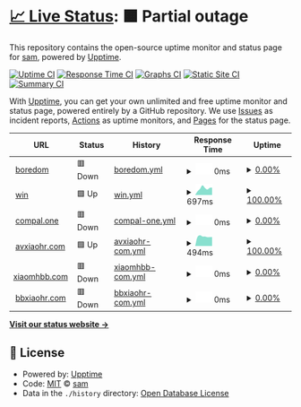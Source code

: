 # [📈 Live Status](https://s0m1in.github.io/Monitor-website-uptime): <!--live status--> **🟧 Partial outage**

This repository contains the open-source uptime monitor and status page for [sam](https://boredom.gotdns.com/), powered by [Upptime](https://github.com/upptime/upptime).

[![Uptime CI](https://github.com/s0m1in/Monitor-website-uptime/workflows/Uptime%20CI/badge.svg)](https://github.com/s0m1in/Monitor-website-uptime/actions?query=workflow%3A%22Uptime+CI%22)
[![Response Time CI](https://github.com/s0m1in/Monitor-website-uptime/workflows/Response%20Time%20CI/badge.svg)](https://github.com/s0m1in/Monitor-website-uptime/actions?query=workflow%3A%22Response+Time+CI%22)
[![Graphs CI](https://github.com/s0m1in/Monitor-website-uptime/workflows/Graphs%20CI/badge.svg)](https://github.com/s0m1in/Monitor-website-uptime/actions?query=workflow%3A%22Graphs+CI%22)
[![Static Site CI](https://github.com/s0m1in/Monitor-website-uptime/workflows/Static%20Site%20CI/badge.svg)](https://github.com/s0m1in/Monitor-website-uptime/actions?query=workflow%3A%22Static+Site+CI%22)
[![Summary CI](https://github.com/s0m1in/Monitor-website-uptime/workflows/Summary%20CI/badge.svg)](https://github.com/s0m1in/Monitor-website-uptime/actions?query=workflow%3A%22Summary+CI%22)

With [Upptime](https://upptime.js.org), you can get your own unlimited and free uptime monitor and status page, powered entirely by a GitHub repository. We use [Issues](https://github.com/s0m1in/Monitor-website-uptime/issues) as incident reports, [Actions](https://github.com/s0m1in/Monitor-website-uptime/actions) as uptime monitors, and [Pages](https://s0m1in.github.io/Monitor-website-uptime) for the status page.

<!--start: status pages-->
<!-- This summary is generated by Upptime (https://github.com/upptime/upptime) -->
<!-- Do not edit this manually, your changes will be overwritten -->
<!-- prettier-ignore -->
| URL | Status | History | Response Time | Uptime |
| --- | ------ | ------- | ------------- | ------ |
| <img alt="" src="https://icons.duckduckgo.com/ip3/boredom.gotdns.com.ico" height="13"> [boredom](https://boredom.gotdns.com) | 🟥 Down | [boredom.yml](https://github.com/s0m1in/Monitor-website-uptime/commits/HEAD/history/boredom.yml) | <details><summary><img alt="Response time graph" src="./graphs/boredom/response-time-week.png" height="20"> 0ms</summary><br><a href="https://s0m1in.github.io/Monitor-website-uptime/history/boredom"><img alt="Response time 852" src="https://img.shields.io/endpoint?url=https%3A%2F%2Fraw.githubusercontent.com%2Fs0m1in%2FMonitor-website-uptime%2FHEAD%2Fapi%2Fboredom%2Fresponse-time.json"></a><br><a href="https://s0m1in.github.io/Monitor-website-uptime/history/boredom"><img alt="24-hour response time 0" src="https://img.shields.io/endpoint?url=https%3A%2F%2Fraw.githubusercontent.com%2Fs0m1in%2FMonitor-website-uptime%2FHEAD%2Fapi%2Fboredom%2Fresponse-time-day.json"></a><br><a href="https://s0m1in.github.io/Monitor-website-uptime/history/boredom"><img alt="7-day response time 0" src="https://img.shields.io/endpoint?url=https%3A%2F%2Fraw.githubusercontent.com%2Fs0m1in%2FMonitor-website-uptime%2FHEAD%2Fapi%2Fboredom%2Fresponse-time-week.json"></a><br><a href="https://s0m1in.github.io/Monitor-website-uptime/history/boredom"><img alt="30-day response time 0" src="https://img.shields.io/endpoint?url=https%3A%2F%2Fraw.githubusercontent.com%2Fs0m1in%2FMonitor-website-uptime%2FHEAD%2Fapi%2Fboredom%2Fresponse-time-month.json"></a><br><a href="https://s0m1in.github.io/Monitor-website-uptime/history/boredom"><img alt="1-year response time 862" src="https://img.shields.io/endpoint?url=https%3A%2F%2Fraw.githubusercontent.com%2Fs0m1in%2FMonitor-website-uptime%2FHEAD%2Fapi%2Fboredom%2Fresponse-time-year.json"></a></details> | <details><summary><a href="https://s0m1in.github.io/Monitor-website-uptime/history/boredom">0.00%</a></summary><a href="https://s0m1in.github.io/Monitor-website-uptime/history/boredom"><img alt="All-time uptime 69.95%" src="https://img.shields.io/endpoint?url=https%3A%2F%2Fraw.githubusercontent.com%2Fs0m1in%2FMonitor-website-uptime%2FHEAD%2Fapi%2Fboredom%2Fuptime.json"></a><br><a href="https://s0m1in.github.io/Monitor-website-uptime/history/boredom"><img alt="24-hour uptime 0.00%" src="https://img.shields.io/endpoint?url=https%3A%2F%2Fraw.githubusercontent.com%2Fs0m1in%2FMonitor-website-uptime%2FHEAD%2Fapi%2Fboredom%2Fuptime-day.json"></a><br><a href="https://s0m1in.github.io/Monitor-website-uptime/history/boredom"><img alt="7-day uptime 0.00%" src="https://img.shields.io/endpoint?url=https%3A%2F%2Fraw.githubusercontent.com%2Fs0m1in%2FMonitor-website-uptime%2FHEAD%2Fapi%2Fboredom%2Fuptime-week.json"></a><br><a href="https://s0m1in.github.io/Monitor-website-uptime/history/boredom"><img alt="30-day uptime 1.38%" src="https://img.shields.io/endpoint?url=https%3A%2F%2Fraw.githubusercontent.com%2Fs0m1in%2FMonitor-website-uptime%2FHEAD%2Fapi%2Fboredom%2Fuptime-month.json"></a><br><a href="https://s0m1in.github.io/Monitor-website-uptime/history/boredom"><img alt="1-year uptime 67.82%" src="https://img.shields.io/endpoint?url=https%3A%2F%2Fraw.githubusercontent.com%2Fs0m1in%2FMonitor-website-uptime%2FHEAD%2Fapi%2Fboredom%2Fuptime-year.json"></a></details>
| <img alt="" src="https://icons.duckduckgo.com/ip3/boredom.win.ico" height="13"> [win](https://boredom.win) | 🟩 Up | [win.yml](https://github.com/s0m1in/Monitor-website-uptime/commits/HEAD/history/win.yml) | <details><summary><img alt="Response time graph" src="./graphs/win/response-time-week.png" height="20"> 697ms</summary><br><a href="https://s0m1in.github.io/Monitor-website-uptime/history/win"><img alt="Response time 563" src="https://img.shields.io/endpoint?url=https%3A%2F%2Fraw.githubusercontent.com%2Fs0m1in%2FMonitor-website-uptime%2FHEAD%2Fapi%2Fwin%2Fresponse-time.json"></a><br><a href="https://s0m1in.github.io/Monitor-website-uptime/history/win"><img alt="24-hour response time 774" src="https://img.shields.io/endpoint?url=https%3A%2F%2Fraw.githubusercontent.com%2Fs0m1in%2FMonitor-website-uptime%2FHEAD%2Fapi%2Fwin%2Fresponse-time-day.json"></a><br><a href="https://s0m1in.github.io/Monitor-website-uptime/history/win"><img alt="7-day response time 697" src="https://img.shields.io/endpoint?url=https%3A%2F%2Fraw.githubusercontent.com%2Fs0m1in%2FMonitor-website-uptime%2FHEAD%2Fapi%2Fwin%2Fresponse-time-week.json"></a><br><a href="https://s0m1in.github.io/Monitor-website-uptime/history/win"><img alt="30-day response time 633" src="https://img.shields.io/endpoint?url=https%3A%2F%2Fraw.githubusercontent.com%2Fs0m1in%2FMonitor-website-uptime%2FHEAD%2Fapi%2Fwin%2Fresponse-time-month.json"></a><br><a href="https://s0m1in.github.io/Monitor-website-uptime/history/win"><img alt="1-year response time 563" src="https://img.shields.io/endpoint?url=https%3A%2F%2Fraw.githubusercontent.com%2Fs0m1in%2FMonitor-website-uptime%2FHEAD%2Fapi%2Fwin%2Fresponse-time-year.json"></a></details> | <details><summary><a href="https://s0m1in.github.io/Monitor-website-uptime/history/win">100.00%</a></summary><a href="https://s0m1in.github.io/Monitor-website-uptime/history/win"><img alt="All-time uptime 100.00%" src="https://img.shields.io/endpoint?url=https%3A%2F%2Fraw.githubusercontent.com%2Fs0m1in%2FMonitor-website-uptime%2FHEAD%2Fapi%2Fwin%2Fuptime.json"></a><br><a href="https://s0m1in.github.io/Monitor-website-uptime/history/win"><img alt="24-hour uptime 100.00%" src="https://img.shields.io/endpoint?url=https%3A%2F%2Fraw.githubusercontent.com%2Fs0m1in%2FMonitor-website-uptime%2FHEAD%2Fapi%2Fwin%2Fuptime-day.json"></a><br><a href="https://s0m1in.github.io/Monitor-website-uptime/history/win"><img alt="7-day uptime 100.00%" src="https://img.shields.io/endpoint?url=https%3A%2F%2Fraw.githubusercontent.com%2Fs0m1in%2FMonitor-website-uptime%2FHEAD%2Fapi%2Fwin%2Fuptime-week.json"></a><br><a href="https://s0m1in.github.io/Monitor-website-uptime/history/win"><img alt="30-day uptime 100.00%" src="https://img.shields.io/endpoint?url=https%3A%2F%2Fraw.githubusercontent.com%2Fs0m1in%2FMonitor-website-uptime%2FHEAD%2Fapi%2Fwin%2Fuptime-month.json"></a><br><a href="https://s0m1in.github.io/Monitor-website-uptime/history/win"><img alt="1-year uptime 100.00%" src="https://img.shields.io/endpoint?url=https%3A%2F%2Fraw.githubusercontent.com%2Fs0m1in%2FMonitor-website-uptime%2FHEAD%2Fapi%2Fwin%2Fuptime-year.json"></a></details>
| <img alt="" src="https://icons.duckduckgo.com/ip3/twoh5.compal.one.ico" height="13"> [compal.one](http://twoh5.compal.one) | 🟥 Down | [compal-one.yml](https://github.com/s0m1in/Monitor-website-uptime/commits/HEAD/history/compal-one.yml) | <details><summary><img alt="Response time graph" src="./graphs/compal-one/response-time-week.png" height="20"> 0ms</summary><br><a href="https://s0m1in.github.io/Monitor-website-uptime/history/compal-one"><img alt="Response time 697" src="https://img.shields.io/endpoint?url=https%3A%2F%2Fraw.githubusercontent.com%2Fs0m1in%2FMonitor-website-uptime%2FHEAD%2Fapi%2Fcompal-one%2Fresponse-time.json"></a><br><a href="https://s0m1in.github.io/Monitor-website-uptime/history/compal-one"><img alt="24-hour response time 0" src="https://img.shields.io/endpoint?url=https%3A%2F%2Fraw.githubusercontent.com%2Fs0m1in%2FMonitor-website-uptime%2FHEAD%2Fapi%2Fcompal-one%2Fresponse-time-day.json"></a><br><a href="https://s0m1in.github.io/Monitor-website-uptime/history/compal-one"><img alt="7-day response time 0" src="https://img.shields.io/endpoint?url=https%3A%2F%2Fraw.githubusercontent.com%2Fs0m1in%2FMonitor-website-uptime%2FHEAD%2Fapi%2Fcompal-one%2Fresponse-time-week.json"></a><br><a href="https://s0m1in.github.io/Monitor-website-uptime/history/compal-one"><img alt="30-day response time 0" src="https://img.shields.io/endpoint?url=https%3A%2F%2Fraw.githubusercontent.com%2Fs0m1in%2FMonitor-website-uptime%2FHEAD%2Fapi%2Fcompal-one%2Fresponse-time-month.json"></a><br><a href="https://s0m1in.github.io/Monitor-website-uptime/history/compal-one"><img alt="1-year response time 697" src="https://img.shields.io/endpoint?url=https%3A%2F%2Fraw.githubusercontent.com%2Fs0m1in%2FMonitor-website-uptime%2FHEAD%2Fapi%2Fcompal-one%2Fresponse-time-year.json"></a></details> | <details><summary><a href="https://s0m1in.github.io/Monitor-website-uptime/history/compal-one">0.00%</a></summary><a href="https://s0m1in.github.io/Monitor-website-uptime/history/compal-one"><img alt="All-time uptime 46.66%" src="https://img.shields.io/endpoint?url=https%3A%2F%2Fraw.githubusercontent.com%2Fs0m1in%2FMonitor-website-uptime%2FHEAD%2Fapi%2Fcompal-one%2Fuptime.json"></a><br><a href="https://s0m1in.github.io/Monitor-website-uptime/history/compal-one"><img alt="24-hour uptime 0.00%" src="https://img.shields.io/endpoint?url=https%3A%2F%2Fraw.githubusercontent.com%2Fs0m1in%2FMonitor-website-uptime%2FHEAD%2Fapi%2Fcompal-one%2Fuptime-day.json"></a><br><a href="https://s0m1in.github.io/Monitor-website-uptime/history/compal-one"><img alt="7-day uptime 0.00%" src="https://img.shields.io/endpoint?url=https%3A%2F%2Fraw.githubusercontent.com%2Fs0m1in%2FMonitor-website-uptime%2FHEAD%2Fapi%2Fcompal-one%2Fuptime-week.json"></a><br><a href="https://s0m1in.github.io/Monitor-website-uptime/history/compal-one"><img alt="30-day uptime 1.38%" src="https://img.shields.io/endpoint?url=https%3A%2F%2Fraw.githubusercontent.com%2Fs0m1in%2FMonitor-website-uptime%2FHEAD%2Fapi%2Fcompal-one%2Fuptime-month.json"></a><br><a href="https://s0m1in.github.io/Monitor-website-uptime/history/compal-one"><img alt="1-year uptime 46.66%" src="https://img.shields.io/endpoint?url=https%3A%2F%2Fraw.githubusercontent.com%2Fs0m1in%2FMonitor-website-uptime%2FHEAD%2Fapi%2Fcompal-one%2Fuptime-year.json"></a></details>
| <img alt="" src="https://icons.duckduckgo.com/ip3/oneh5.avxiaohr.com.ico" height="13"> [avxiaohr.com](http://oneh5.avxiaohr.com) | 🟩 Up | [avxiaohr-com.yml](https://github.com/s0m1in/Monitor-website-uptime/commits/HEAD/history/avxiaohr-com.yml) | <details><summary><img alt="Response time graph" src="./graphs/avxiaohr-com/response-time-week.png" height="20"> 494ms</summary><br><a href="https://s0m1in.github.io/Monitor-website-uptime/history/avxiaohr-com"><img alt="Response time 590" src="https://img.shields.io/endpoint?url=https%3A%2F%2Fraw.githubusercontent.com%2Fs0m1in%2FMonitor-website-uptime%2FHEAD%2Fapi%2Favxiaohr-com%2Fresponse-time.json"></a><br><a href="https://s0m1in.github.io/Monitor-website-uptime/history/avxiaohr-com"><img alt="24-hour response time 471" src="https://img.shields.io/endpoint?url=https%3A%2F%2Fraw.githubusercontent.com%2Fs0m1in%2FMonitor-website-uptime%2FHEAD%2Fapi%2Favxiaohr-com%2Fresponse-time-day.json"></a><br><a href="https://s0m1in.github.io/Monitor-website-uptime/history/avxiaohr-com"><img alt="7-day response time 494" src="https://img.shields.io/endpoint?url=https%3A%2F%2Fraw.githubusercontent.com%2Fs0m1in%2FMonitor-website-uptime%2FHEAD%2Fapi%2Favxiaohr-com%2Fresponse-time-week.json"></a><br><a href="https://s0m1in.github.io/Monitor-website-uptime/history/avxiaohr-com"><img alt="30-day response time 485" src="https://img.shields.io/endpoint?url=https%3A%2F%2Fraw.githubusercontent.com%2Fs0m1in%2FMonitor-website-uptime%2FHEAD%2Fapi%2Favxiaohr-com%2Fresponse-time-month.json"></a><br><a href="https://s0m1in.github.io/Monitor-website-uptime/history/avxiaohr-com"><img alt="1-year response time 590" src="https://img.shields.io/endpoint?url=https%3A%2F%2Fraw.githubusercontent.com%2Fs0m1in%2FMonitor-website-uptime%2FHEAD%2Fapi%2Favxiaohr-com%2Fresponse-time-year.json"></a></details> | <details><summary><a href="https://s0m1in.github.io/Monitor-website-uptime/history/avxiaohr-com">100.00%</a></summary><a href="https://s0m1in.github.io/Monitor-website-uptime/history/avxiaohr-com"><img alt="All-time uptime 94.12%" src="https://img.shields.io/endpoint?url=https%3A%2F%2Fraw.githubusercontent.com%2Fs0m1in%2FMonitor-website-uptime%2FHEAD%2Fapi%2Favxiaohr-com%2Fuptime.json"></a><br><a href="https://s0m1in.github.io/Monitor-website-uptime/history/avxiaohr-com"><img alt="24-hour uptime 100.00%" src="https://img.shields.io/endpoint?url=https%3A%2F%2Fraw.githubusercontent.com%2Fs0m1in%2FMonitor-website-uptime%2FHEAD%2Fapi%2Favxiaohr-com%2Fuptime-day.json"></a><br><a href="https://s0m1in.github.io/Monitor-website-uptime/history/avxiaohr-com"><img alt="7-day uptime 100.00%" src="https://img.shields.io/endpoint?url=https%3A%2F%2Fraw.githubusercontent.com%2Fs0m1in%2FMonitor-website-uptime%2FHEAD%2Fapi%2Favxiaohr-com%2Fuptime-week.json"></a><br><a href="https://s0m1in.github.io/Monitor-website-uptime/history/avxiaohr-com"><img alt="30-day uptime 100.00%" src="https://img.shields.io/endpoint?url=https%3A%2F%2Fraw.githubusercontent.com%2Fs0m1in%2FMonitor-website-uptime%2FHEAD%2Fapi%2Favxiaohr-com%2Fuptime-month.json"></a><br><a href="https://s0m1in.github.io/Monitor-website-uptime/history/avxiaohr-com"><img alt="1-year uptime 94.12%" src="https://img.shields.io/endpoint?url=https%3A%2F%2Fraw.githubusercontent.com%2Fs0m1in%2FMonitor-website-uptime%2FHEAD%2Fapi%2Favxiaohr-com%2Fuptime-year.json"></a></details>
| <img alt="" src="https://icons.duckduckgo.com/ip3/xiaomhbb.com.ico" height="13"> [xiaomhbb.com](https://xiaomhbb.com) | 🟥 Down | [xiaomhbb-com.yml](https://github.com/s0m1in/Monitor-website-uptime/commits/HEAD/history/xiaomhbb-com.yml) | <details><summary><img alt="Response time graph" src="./graphs/xiaomhbb-com/response-time-week.png" height="20"> 0ms</summary><br><a href="https://s0m1in.github.io/Monitor-website-uptime/history/xiaomhbb-com"><img alt="Response time 757" src="https://img.shields.io/endpoint?url=https%3A%2F%2Fraw.githubusercontent.com%2Fs0m1in%2FMonitor-website-uptime%2FHEAD%2Fapi%2Fxiaomhbb-com%2Fresponse-time.json"></a><br><a href="https://s0m1in.github.io/Monitor-website-uptime/history/xiaomhbb-com"><img alt="24-hour response time 0" src="https://img.shields.io/endpoint?url=https%3A%2F%2Fraw.githubusercontent.com%2Fs0m1in%2FMonitor-website-uptime%2FHEAD%2Fapi%2Fxiaomhbb-com%2Fresponse-time-day.json"></a><br><a href="https://s0m1in.github.io/Monitor-website-uptime/history/xiaomhbb-com"><img alt="7-day response time 0" src="https://img.shields.io/endpoint?url=https%3A%2F%2Fraw.githubusercontent.com%2Fs0m1in%2FMonitor-website-uptime%2FHEAD%2Fapi%2Fxiaomhbb-com%2Fresponse-time-week.json"></a><br><a href="https://s0m1in.github.io/Monitor-website-uptime/history/xiaomhbb-com"><img alt="30-day response time 0" src="https://img.shields.io/endpoint?url=https%3A%2F%2Fraw.githubusercontent.com%2Fs0m1in%2FMonitor-website-uptime%2FHEAD%2Fapi%2Fxiaomhbb-com%2Fresponse-time-month.json"></a><br><a href="https://s0m1in.github.io/Monitor-website-uptime/history/xiaomhbb-com"><img alt="1-year response time 757" src="https://img.shields.io/endpoint?url=https%3A%2F%2Fraw.githubusercontent.com%2Fs0m1in%2FMonitor-website-uptime%2FHEAD%2Fapi%2Fxiaomhbb-com%2Fresponse-time-year.json"></a></details> | <details><summary><a href="https://s0m1in.github.io/Monitor-website-uptime/history/xiaomhbb-com">0.00%</a></summary><a href="https://s0m1in.github.io/Monitor-website-uptime/history/xiaomhbb-com"><img alt="All-time uptime 11.79%" src="https://img.shields.io/endpoint?url=https%3A%2F%2Fraw.githubusercontent.com%2Fs0m1in%2FMonitor-website-uptime%2FHEAD%2Fapi%2Fxiaomhbb-com%2Fuptime.json"></a><br><a href="https://s0m1in.github.io/Monitor-website-uptime/history/xiaomhbb-com"><img alt="24-hour uptime 0.00%" src="https://img.shields.io/endpoint?url=https%3A%2F%2Fraw.githubusercontent.com%2Fs0m1in%2FMonitor-website-uptime%2FHEAD%2Fapi%2Fxiaomhbb-com%2Fuptime-day.json"></a><br><a href="https://s0m1in.github.io/Monitor-website-uptime/history/xiaomhbb-com"><img alt="7-day uptime 0.00%" src="https://img.shields.io/endpoint?url=https%3A%2F%2Fraw.githubusercontent.com%2Fs0m1in%2FMonitor-website-uptime%2FHEAD%2Fapi%2Fxiaomhbb-com%2Fuptime-week.json"></a><br><a href="https://s0m1in.github.io/Monitor-website-uptime/history/xiaomhbb-com"><img alt="30-day uptime 1.38%" src="https://img.shields.io/endpoint?url=https%3A%2F%2Fraw.githubusercontent.com%2Fs0m1in%2FMonitor-website-uptime%2FHEAD%2Fapi%2Fxiaomhbb-com%2Fuptime-month.json"></a><br><a href="https://s0m1in.github.io/Monitor-website-uptime/history/xiaomhbb-com"><img alt="1-year uptime 11.79%" src="https://img.shields.io/endpoint?url=https%3A%2F%2Fraw.githubusercontent.com%2Fs0m1in%2FMonitor-website-uptime%2FHEAD%2Fapi%2Fxiaomhbb-com%2Fuptime-year.json"></a></details>
| <img alt="" src="https://icons.duckduckgo.com/ip3/bbxiaohr.com.ico" height="13"> [bbxiaohr.com](https://bbxiaohr.com) | 🟥 Down | [bbxiaohr-com.yml](https://github.com/s0m1in/Monitor-website-uptime/commits/HEAD/history/bbxiaohr-com.yml) | <details><summary><img alt="Response time graph" src="./graphs/bbxiaohr-com/response-time-week.png" height="20"> 0ms</summary><br><a href="https://s0m1in.github.io/Monitor-website-uptime/history/bbxiaohr-com"><img alt="Response time 3855" src="https://img.shields.io/endpoint?url=https%3A%2F%2Fraw.githubusercontent.com%2Fs0m1in%2FMonitor-website-uptime%2FHEAD%2Fapi%2Fbbxiaohr-com%2Fresponse-time.json"></a><br><a href="https://s0m1in.github.io/Monitor-website-uptime/history/bbxiaohr-com"><img alt="24-hour response time 0" src="https://img.shields.io/endpoint?url=https%3A%2F%2Fraw.githubusercontent.com%2Fs0m1in%2FMonitor-website-uptime%2FHEAD%2Fapi%2Fbbxiaohr-com%2Fresponse-time-day.json"></a><br><a href="https://s0m1in.github.io/Monitor-website-uptime/history/bbxiaohr-com"><img alt="7-day response time 0" src="https://img.shields.io/endpoint?url=https%3A%2F%2Fraw.githubusercontent.com%2Fs0m1in%2FMonitor-website-uptime%2FHEAD%2Fapi%2Fbbxiaohr-com%2Fresponse-time-week.json"></a><br><a href="https://s0m1in.github.io/Monitor-website-uptime/history/bbxiaohr-com"><img alt="30-day response time 0" src="https://img.shields.io/endpoint?url=https%3A%2F%2Fraw.githubusercontent.com%2Fs0m1in%2FMonitor-website-uptime%2FHEAD%2Fapi%2Fbbxiaohr-com%2Fresponse-time-month.json"></a><br><a href="https://s0m1in.github.io/Monitor-website-uptime/history/bbxiaohr-com"><img alt="1-year response time 3855" src="https://img.shields.io/endpoint?url=https%3A%2F%2Fraw.githubusercontent.com%2Fs0m1in%2FMonitor-website-uptime%2FHEAD%2Fapi%2Fbbxiaohr-com%2Fresponse-time-year.json"></a></details> | <details><summary><a href="https://s0m1in.github.io/Monitor-website-uptime/history/bbxiaohr-com">0.00%</a></summary><a href="https://s0m1in.github.io/Monitor-website-uptime/history/bbxiaohr-com"><img alt="All-time uptime 8.88%" src="https://img.shields.io/endpoint?url=https%3A%2F%2Fraw.githubusercontent.com%2Fs0m1in%2FMonitor-website-uptime%2FHEAD%2Fapi%2Fbbxiaohr-com%2Fuptime.json"></a><br><a href="https://s0m1in.github.io/Monitor-website-uptime/history/bbxiaohr-com"><img alt="24-hour uptime 0.00%" src="https://img.shields.io/endpoint?url=https%3A%2F%2Fraw.githubusercontent.com%2Fs0m1in%2FMonitor-website-uptime%2FHEAD%2Fapi%2Fbbxiaohr-com%2Fuptime-day.json"></a><br><a href="https://s0m1in.github.io/Monitor-website-uptime/history/bbxiaohr-com"><img alt="7-day uptime 0.00%" src="https://img.shields.io/endpoint?url=https%3A%2F%2Fraw.githubusercontent.com%2Fs0m1in%2FMonitor-website-uptime%2FHEAD%2Fapi%2Fbbxiaohr-com%2Fuptime-week.json"></a><br><a href="https://s0m1in.github.io/Monitor-website-uptime/history/bbxiaohr-com"><img alt="30-day uptime 1.38%" src="https://img.shields.io/endpoint?url=https%3A%2F%2Fraw.githubusercontent.com%2Fs0m1in%2FMonitor-website-uptime%2FHEAD%2Fapi%2Fbbxiaohr-com%2Fuptime-month.json"></a><br><a href="https://s0m1in.github.io/Monitor-website-uptime/history/bbxiaohr-com"><img alt="1-year uptime 8.88%" src="https://img.shields.io/endpoint?url=https%3A%2F%2Fraw.githubusercontent.com%2Fs0m1in%2FMonitor-website-uptime%2FHEAD%2Fapi%2Fbbxiaohr-com%2Fuptime-year.json"></a></details>

<!--end: status pages-->

[**Visit our status website →**](https://s0m1in.github.io/Monitor-website-uptime)

## 📄 License

- Powered by: [Upptime](https://github.com/upptime/upptime)
- Code: [MIT](./LICENSE) © [sam](https://boredom.gotdns.com/)
- Data in the `./history` directory: [Open Database License](https://opendatacommons.org/licenses/odbl/1-0/)
